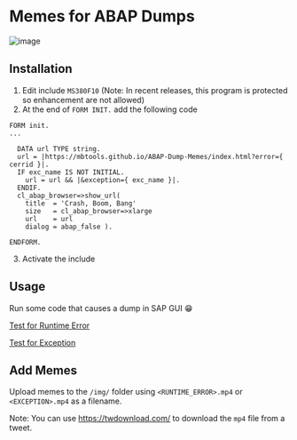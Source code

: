 # Memes for ABAP Dumps

![image](https://user-images.githubusercontent.com/59966492/157306497-dc3d9964-db81-4edf-9928-a789a367f3fb.png)

## Installation

1. Edit include `MS380F10` (Note: In recent releases, this program is protected so enhancement are not allowed)
2. At the end of `FORM INIT.` add the following code

```abap
FORM init.
...

  DATA url TYPE string.
  url = |https://mbtools.github.io/ABAP-Dump-Memes/index.html?error={ cerrid }|.
  IF exc_name IS NOT INITIAL.
    url = url && |&exception={ exc_name }|.
  ENDIF.
  cl_abap_browser=>show_url(
    title  = 'Crash, Boom, Bang'
    size   = cl_abap_browser=>xlarge
    url    = url
    dialog = abap_false ).
  
ENDFORM.
```

3. Activate the include

## Usage

Run some code that causes a dump in SAP GUI 😁

[Test for Runtime Error](https://mbtools.github.io/ABAP-Dump-Memes/index.html?exception=ITAB_LINE_NOT_FOUND)

[Test for Exception](https://mbtools.github.io/ABAP-Dump-Memes/index.html?exception=CX_SY_ZERODIVIDE)

## Add Memes

Upload memes to the `/img/` folder using `<RUNTIME_ERROR>.mp4` or `<EXCEPTION>.mp4` as a filename.

Note: You can use https://twdownload.com/ to download the `mp4` file from a tweet.
